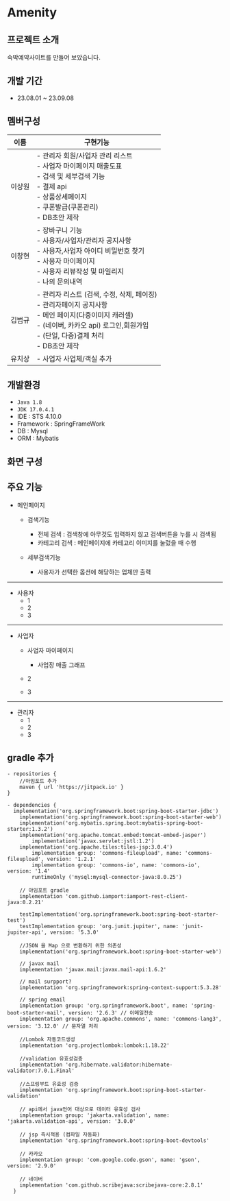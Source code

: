 # Amenity

## 프로젝트 소개

숙박예약사이트를 만들어 보았습니다.


## 개발 기간

- 23.08.01 ~ 23.09.08


## 멤버구성
|이름|구현기능|
|:---:|---------------------------------------------------------------------------------------------------------|
|이상원| - 관리자 회원/사업자 관리 리스트 <br> - 사업자 마이페이지 매출도표 <br> - 검색 및 세부검색 기능 <br>  - 결제 api <br> - 상품상세페이지<br> - 쿠폰발급(쿠폰관리)<br> - DB초안 제작|
|이창현| - 장바구니 기능<br> - 사용자/사업자/관리자 공지사항<br> - 사용자,사업자  아이디 비밀번호 찾기<br> - 사용자 마이페이지<br> - 사용자 리뷰작성 및 마일리지<br> -  나의 문의내역|
|김범규| - 관리자 리스트 (검색, 수정, 삭제, 페이징)<br> - 관리자페이지 공지사항<br> - 메인 페이지(다중이미지 캐러셀)<br> - (네이버, 카카오 api) 로그인,회원가입<br> - (단일, 다중)결제 처리<br> - DB초안 제작|
|유치상| - 사업자 사업체/객실 추가|

## 개발환경

- `Java 1.8`
- `JDK 17.0.4.1`
- IDE : STS 4.10.0
- Framework : SpringFrameWork
- DB : Mysql
- ORM : Mybatis

## 화면 구성

## 주요 기능

- 메인페이지
  - 검색기능
    - 전체 검색 : 검색창에 아무것도 입력하지 않고 검색버튼을 누를 시 검색됨
    - 카테고리 검색 : 메인페이지에 카테고리 이미지를 눌렀을 때 수행
        
  - 세부검색기능
    - 사용자가 선택한 옵션에 해당하는 업체만 출력
    
------------

- 사용자
  - 1
  - 2
  - 3


------------

- 사업자
  - 사업자 마이페이지
    - 사업장 매출 그래프
      
        
  - 2
  - 3


------------

- 관리자
  - 1
  - 2
  - 3


## gradle 추가
```
- repositories {
	//아임포트 추가
	maven { url 'https://jitpack.io' }
}
```
```
- dependencies {
  implementation('org.springframework.boot:spring-boot-starter-jdbc')
	implementation('org.springframework.boot:spring-boot-starter-web')
	implementation('org.mybatis.spring.boot:mybatis-spring-boot-starter:1.3.2')
	implementation('org.apache.tomcat.embed:tomcat-embed-jasper')
    	implementation('javax.servlet:jstl:1.2')    
	implementation('org.apache.tiles:tiles-jsp:3.0.4')  
    	implementation group: 'commons-fileupload', name: 'commons-fileupload', version: '1.2.1'	  
    	implementation group: 'commons-io', name: 'commons-io', version: '1.4'	
    	runtimeOnly ('mysql:mysql-connector-java:8.0.25')
    
    // 아임포트 gradle
    implementation 'com.github.iamport:iamport-rest-client-java:0.2.21'

    testImplementation('org.springframework.boot:spring-boot-starter-test')
    testImplementation group: 'org.junit.jupiter', name: 'junit-jupiter-api', version: '5.3.0'
    
    //JSON 을 Map 으로 변환하기 위한 의존성
    implementation('org.springframework.boot:spring-boot-starter-web')
    
    // javax mail
    implementation 'javax.mail:javax.mail-api:1.6.2'
    
    // mail surpport?
    implementation 'org.springframework:spring-context-support:5.3.28'
    
    // spring email
    implementation group: 'org.springframework.boot', name: 'spring-boot-starter-mail', version: '2.6.3' // 이메일전송
    implementation group: 'org.apache.commons', name: 'commons-lang3', version: '3.12.0' // 문자열 처리 
    
    //Lombok 자동코드생성
    implementation 'org.projectlombok:lombok:1.18.22'
    
    //validation 유효성검증
    implementation 'org.hibernate.validator:hibernate-validator:7.0.1.Final'
    
    //스프링부트 유효성 검증
    implementation 'org.springframework.boot:spring-boot-starter-validation'
    
    // api에서 java언어 대상으로 데이터 유효성 검사 
    implementation group: 'jakarta.validation', name: 'jakarta.validation-api', version: '3.0.0'

    // jsp 즉시적용 (컴파일 자동화)
    implementation 'org.springframework.boot:spring-boot-devtools'
    
    // 카카오
	implementation group: 'com.google.code.gson', name: 'gson', version: '2.9.0'
	
    // 네이버
	implementation 'com.github.scribejava:scribejava-core:2.8.1'
  }
```
  
